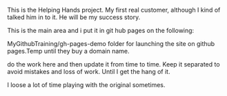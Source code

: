 This is the Helping Hands project.  My first real customer,  although I kind of talked him in to it. He will be my success story.

This is the main area and i put it in git hub pages on the following:

MyGithubTraining/gh-pages-demo folder for launching the site on github pages.Temp until they buy a domain name. 

do the work here and then update it from time to time.  Keep it separated to avoid mistakes and loss of work. Until I get the hang of it. 

I loose a lot of time playing with the original sometimes.


